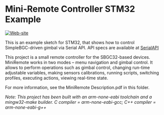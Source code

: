 Mini-Remote Controller STM32 Example
====================================
[![Web-site](https://www.basecamelectronics.com/img/logo.basecam.onwhite.png)](https://www.basecamelectronics.com)

This is an example sketch for STM32, that shows how to control
SimpleBGC-driven gimbal via Serial API. API specs are available at
[SerialAPI](http://www.basecamelectronics.com/serialapi/)

This project is a small remote controller for the SBGC32-based devices.
MiniRemote works in two modes – menu navigation and gimbal control. It allows to perform 
operations such as gimbal control, changing run-time adjustable variables, making sensors 
calibrations, running scripts, switching profiles, executing actions, viewing real-time state.

For more information, see the MiniRemote Description.pdf in this folder.


*Note: This project has been built with an arm-none-eabi toolchain and a mingw32-make builder.*
*C compiler = arm-none-eabi-gcc; C++ compiler = arm-none-eabi-g++*
